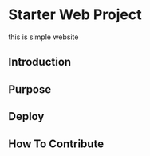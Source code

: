 # Starter Web Project
this is simple website

## Introduction


## Purpose

## Deploy

## How To Contribute